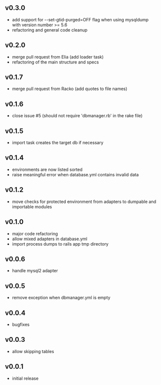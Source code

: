 ## v0.3.0

* add support for --set-gtid-purged=OFF flag when using mysqldump with version number >= 5.6
* refactoring and general code cleanup

## v0.2.0

* merge pull request from Elia (add loader task)
* refactoring of the main structure and specs

## v0.1.7

* merge pull request from Racko (add quotes to file names)

## v0.1.6

* close issue #5 (should not require 'dbmanager.rb' in the rake file)

## v0.1.5

* import task creates the target db if necessary

## v0.1.4

* environments are now listed sorted
* raise meaningful error when database.yml contains invalid data

## v0.1.2

* move checks for protected environment from adapters to dumpable and importable modules

## v0.1.0

* major code refactoring
* allow mixed adapters in database.yml
* import process dumps to rails app tmp directory

## v0.0.6

* handle mysql2 adapter

## v0.0.5

* remove exception when dbmanager.yml is empty

## v0.0.4

* bugfixes

## v0.0.3

* allow skipping tables

## v0.0.1

* initial release
